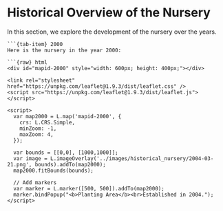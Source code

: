# Historical Overview of the Nursery

In this section, we explore the development of the nursery over the years.

````{tab-set}
```{tab-item} 2000
Here is the nursery in the year 2000:

```{raw} html
<div id="mapid-2000" style="width: 600px; height: 400px;"></div>

<link rel="stylesheet" href="https://unpkg.com/leaflet@1.9.3/dist/leaflet.css" />
<script src="https://unpkg.com/leaflet@1.9.3/dist/leaflet.js"></script>

<script>
  var map2000 = L.map('mapid-2000', {
    crs: L.CRS.Simple,
    minZoom: -1,
    maxZoom: 4,
  });

  var bounds = [[0,0], [1000,1000]];
  var image = L.imageOverlay('../images/historical_nursery/2004-03-21.png', bounds).addTo(map2000);
  map2000.fitBounds(bounds);

  // Add markers
  var marker = L.marker([500, 500]).addTo(map2000);
  marker.bindPopup("<b>Planting Area</b><br>Established in 2004.");
</script>


